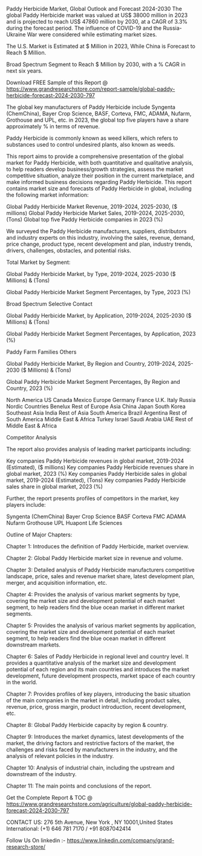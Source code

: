 Paddy Herbicide Market, Global Outlook and Forecast 2024-2030
The global Paddy Herbicide market was valued at US$ 38000 million in 2023 and is projected to reach US$ 47860 million by 2030, at a CAGR of 3.3% during the forecast period. The influence of COVID-19 and the Russia-Ukraine War were considered while estimating market sizes.

The U.S. Market is Estimated at $ Million in 2023, While China is Forecast to Reach $ Million.

Broad Spectrum Segment to Reach $ Million by 2030, with a % CAGR in next six years.

Download FREE Sample of this Report @ https://www.grandresearchstore.com/report-sample/global-paddy-herbicide-forecast-2024-2030-797

The global key manufacturers of Paddy Herbicide include Syngenta (ChemChina), Bayer Crop Science, BASF, Corteva, FMC, ADAMA, Nufarm, Grothouse and UPL, etc. in 2023, the global top five players have a share approximately % in terms of revenue.

Paddy Herbicide is commonly known as weed killers, which refers to substances used to control undesired plants, also known as weeds.

This report aims to provide a comprehensive presentation of the global market for Paddy Herbicide, with both quantitative and qualitative analysis, to help readers develop business/growth strategies, assess the market competitive situation, analyze their position in the current marketplace, and make informed business decisions regarding Paddy Herbicide. This report contains market size and forecasts of Paddy Herbicide in global, including the following market information:

Global Paddy Herbicide Market Revenue, 2019-2024, 2025-2030, ($ millions)
Global Paddy Herbicide Market Sales, 2019-2024, 2025-2030, (Tons)
Global top five Paddy Herbicide companies in 2023 (%)

We surveyed the Paddy Herbicide manufacturers, suppliers, distributors and industry experts on this industry, involving the sales, revenue, demand, price change, product type, recent development and plan, industry trends, drivers, challenges, obstacles, and potential risks.

Total Market by Segment:

Global Paddy Herbicide Market, by Type, 2019-2024, 2025-2030 ($ Millions) & (Tons)

Global Paddy Herbicide Market Segment Percentages, by Type, 2023 (%)

Broad Spectrum
Selective
Contact

Global Paddy Herbicide Market, by Application, 2019-2024, 2025-2030 ($ Millions) & (Tons)

Global Paddy Herbicide Market Segment Percentages, by Application, 2023 (%)

Paddy Farm
Families
Others

Global Paddy Herbicide Market, By Region and Country, 2019-2024, 2025-2030 ($ Millions) & (Tons)

Global Paddy Herbicide Market Segment Percentages, By Region and Country, 2023 (%)

North America
US
Canada
Mexico
Europe
Germany
France
U.K.
Italy
Russia
Nordic Countries
Benelux
Rest of Europe
Asia
China
Japan
South Korea
Southeast Asia
India
Rest of Asia
South America
Brazil
Argentina
Rest of South America
Middle East & Africa
Turkey
Israel
Saudi Arabia
UAE
Rest of Middle East & Africa

Competitor Analysis

The report also provides analysis of leading market participants including:

Key companies Paddy Herbicide revenues in global market, 2019-2024 (Estimated), ($ millions)
Key companies Paddy Herbicide revenues share in global market, 2023 (%)
Key companies Paddy Herbicide sales in global market, 2019-2024 (Estimated), (Tons)
Key companies Paddy Herbicide sales share in global market, 2023 (%)

Further, the report presents profiles of competitors in the market, key players include:

Syngenta (ChemChina)
Bayer Crop Science
BASF
Corteva
FMC
ADAMA
Nufarm
Grothouse
UPL
Huapont Life Sciences

Outline of Major Chapters:

Chapter 1: Introduces the definition of Paddy Herbicide, market overview.

Chapter 2: Global Paddy Herbicide market size in revenue and volume.

Chapter 3: Detailed analysis of Paddy Herbicide manufacturers competitive landscape, price, sales and revenue market share, latest development plan, merger, and acquisition information, etc.

Chapter 4: Provides the analysis of various market segments by type, covering the market size and development potential of each market segment, to help readers find the blue ocean market in different market segments.

Chapter 5: Provides the analysis of various market segments by application, covering the market size and development potential of each market segment, to help readers find the blue ocean market in different downstream markets.

Chapter 6: Sales of Paddy Herbicide in regional level and country level. It provides a quantitative analysis of the market size and development potential of each region and its main countries and introduces the market development, future development prospects, market space of each country in the world.

Chapter 7: Provides profiles of key players, introducing the basic situation of the main companies in the market in detail, including product sales, revenue, price, gross margin, product introduction, recent development, etc.

Chapter 8: Global Paddy Herbicide capacity by region & country.

Chapter 9: Introduces the market dynamics, latest developments of the market, the driving factors and restrictive factors of the market, the challenges and risks faced by manufacturers in the industry, and the analysis of relevant policies in the industry.

Chapter 10: Analysis of industrial chain, including the upstream and downstream of the industry.

Chapter 11: The main points and conclusions of the report.

Get the Complete Report & TOC @ https://www.grandresearchstore.com/agriculture/global-paddy-herbicide-forecast-2024-2030-797

CONTACT US:
276 5th Avenue, New York , NY 10001,United States
International: (+1) 646 781 7170 / +91 8087042414

Follow Us On linkedin :- https://www.linkedin.com/company/grand-research-store/
